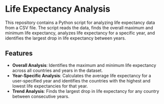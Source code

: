 # Life Expectancy Analysis

This repository contains a Python script for analyzing life expectancy data from a CSV file. The script reads the data, finds the overall maximum and minimum life expectancy, analyzes life expectancy for a specific year, and identifies the largest drop in life expectancy between years.

## Features

- **Overall Analysis**: Identifies the maximum and minimum life expectancy across all countries and years in the dataset.
- **Year-Specific Analysis**: Calculates the average life expectancy for a user-specified year and identifies the countries with the highest and lowest life expectancies for that year.
- **Trend Analysis**: Finds the largest drop in life expectancy for any country between consecutive years.
